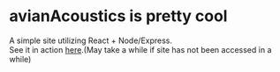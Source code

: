 # avianAcoustics is pretty cool

A simple site utilizing React + Node/Express.<br>
See it in action [here](https://avianacoustics-backend.onrender.com).(May take a while if site has not been accessed in a while)
